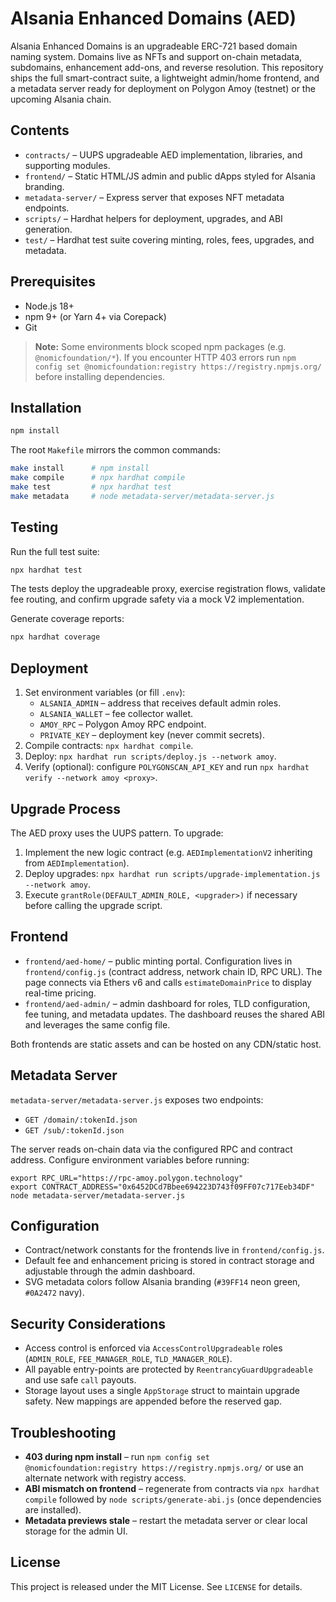 # Alsania Enhanced Domains (AED)

Alsania Enhanced Domains is an upgradeable ERC-721 based domain naming system. Domains live as NFTs and support on-chain metadata, subdomains, enhancement add-ons, and reverse resolution. This repository ships the full smart-contract suite, a lightweight admin/home frontend, and a metadata server ready for deployment on Polygon Amoy (testnet) or the upcoming Alsania chain.

## Contents

- `contracts/` – UUPS upgradeable AED implementation, libraries, and supporting modules.
- `frontend/` – Static HTML/JS admin and public dApps styled for Alsania branding.
- `metadata-server/` – Express server that exposes NFT metadata endpoints.
- `scripts/` – Hardhat helpers for deployment, upgrades, and ABI generation.
- `test/` – Hardhat test suite covering minting, roles, fees, upgrades, and metadata.

## Prerequisites

- Node.js 18+
- npm 9+ (or Yarn 4+ via Corepack)
- Git

> **Note:** Some environments block scoped npm packages (e.g. `@nomicfoundation/*`). If you encounter HTTP 403 errors run `npm config set @nomicfoundation:registry https://registry.npmjs.org/` before installing dependencies.

## Installation

```bash
npm install
```

The root `Makefile` mirrors the common commands:

```bash
make install      # npm install
make compile      # npx hardhat compile
make test         # npx hardhat test
make metadata     # node metadata-server/metadata-server.js
```

## Testing

Run the full test suite:

```bash
npx hardhat test
```

The tests deploy the upgradeable proxy, exercise registration flows, validate fee routing, and confirm upgrade safety via a mock V2 implementation.

Generate coverage reports:

```bash
npx hardhat coverage
```

## Deployment

1. Set environment variables (or fill `.env`):
   - `ALSANIA_ADMIN` – address that receives default admin roles.
   - `ALSANIA_WALLET` – fee collector wallet.
   - `AMOY_RPC` – Polygon Amoy RPC endpoint.
   - `PRIVATE_KEY` – deployment key (never commit secrets).
2. Compile contracts: `npx hardhat compile`.
3. Deploy: `npx hardhat run scripts/deploy.js --network amoy`.
4. Verify (optional): configure `POLYGONSCAN_API_KEY` and run `npx hardhat verify --network amoy <proxy>`.

## Upgrade Process

The AED proxy uses the UUPS pattern. To upgrade:

1. Implement the new logic contract (e.g. `AEDImplementationV2` inheriting from `AEDImplementation`).
2. Deploy upgrades: `npx hardhat run scripts/upgrade-implementation.js --network amoy`.
3. Execute `grantRole(DEFAULT_ADMIN_ROLE, <upgrader>)` if necessary before calling the upgrade script.

## Frontend

- `frontend/aed-home/` – public minting portal. Configuration lives in `frontend/config.js` (contract address, network chain ID, RPC URL). The page connects via Ethers v6 and calls `estimateDomainPrice` to display real-time pricing.
- `frontend/aed-admin/` – admin dashboard for roles, TLD configuration, fee tuning, and metadata updates. The dashboard reuses the shared ABI and leverages the same config file.

Both frontends are static assets and can be hosted on any CDN/static host.

## Metadata Server

`metadata-server/metadata-server.js` exposes two endpoints:

- `GET /domain/:tokenId.json`
- `GET /sub/:tokenId.json`

The server reads on-chain data via the configured RPC and contract address. Configure environment variables before running:

```
export RPC_URL="https://rpc-amoy.polygon.technology"
export CONTRACT_ADDRESS="0x6452DCd7Bbee694223D743f09FF07c717Eeb34DF"
node metadata-server/metadata-server.js
```

## Configuration

- Contract/network constants for the frontends live in `frontend/config.js`.
- Default fee and enhancement pricing is stored in contract storage and adjustable through the admin dashboard.
- SVG metadata colors follow Alsania branding (`#39FF14` neon green, `#0A2472` navy).

## Security Considerations

- Access control is enforced via `AccessControlUpgradeable` roles (`ADMIN_ROLE`, `FEE_MANAGER_ROLE`, `TLD_MANAGER_ROLE`).
- All payable entry-points are protected by `ReentrancyGuardUpgradeable` and use safe `call` payouts.
- Storage layout uses a single `AppStorage` struct to maintain upgrade safety. New mappings are appended before the reserved gap.

## Troubleshooting

- **403 during npm install** – run `npm config set @nomicfoundation:registry https://registry.npmjs.org/` or use an alternate network with registry access.
- **ABI mismatch on frontend** – regenerate from contracts via `npx hardhat compile` followed by `node scripts/generate-abi.js` (once dependencies are installed).
- **Metadata previews stale** – restart the metadata server or clear local storage for the admin UI.

## License

This project is released under the MIT License. See `LICENSE` for details.
